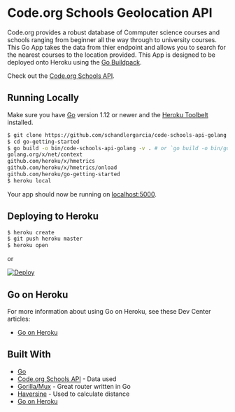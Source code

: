 # Code.org Schools Geolocation API

Code.org provides a robust database of Commputer science courses and schools ranging from beginner all the way through to university courses. This Go App takes the data from thier endpoint and allows you to search for the nearest courses to the location provided. This App is designed to be deployed onto Heroku using the [Go Buildpack](https://elements.heroku.com/buildpacks/heroku/heroku-buildpack-go).

Check out the [Code.org Schools API](https://code.org/learn/find-school/json).

## Running Locally

Make sure you have [Go](http://golang.org/doc/install) version 1.12 or newer and the [Heroku Toolbelt](https://toolbelt.heroku.comgit/) installed.

```sh
$ git clone https://github.com/schandlergarcia/code-schools-api-golang
$ cd go-getting-started
$ go build -o bin/code-schools-api-golang -v . # or `go build -o bin/go-getting-started.exe -v .` in git bash
golang.org/x/net/context
github.com/heroku/x/hmetrics
github.com/heroku/x/hmetrics/onload
github.com/heroku/go-getting-started
$ heroku local
```

Your app should now be running on [localhost:5000](http://localhost:5000/).

## Deploying to Heroku

```sh
$ heroku create
$ git push heroku master
$ heroku open
```

or

[![Deploy](https://www.herokucdn.com/deploy/button.png)](https://heroku.com/deploy)

## Go on Heroku

For more information about using Go on Heroku, see these Dev Center articles:

- [Go on Heroku](https://devcenter.heroku.com/categories/go)

## Built With

- [Go](http://golang.org/doc/install)
- [Code.org Schools API](https://code.org/learn/find-school/json) - Data used
- [Gorilla/Mux](https://github.com/gorilla/mux) - Great router written in Go
- [Haversine](github.com/umahmood/haversine) - Used to calculate distance
- [Go on Heroku](https://devcenter.heroku.com/categories/go)
